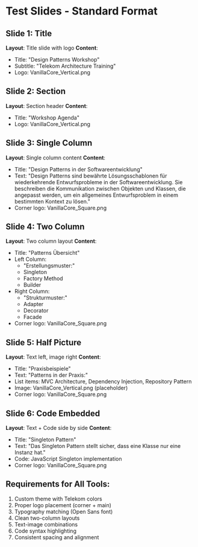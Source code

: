 # Test Slides - Standard Format

## Slide 1: Title
**Layout**: Title slide with logo
**Content**: 
- Title: "Design Patterns Workshop"
- Subtitle: "Telekom Architecture Training"  
- Logo: VanillaCore_Vertical.png

## Slide 2: Section
**Layout**: Section header
**Content**:
- Title: "Workshop Agenda"
- Logo: VanillaCore_Vertical.png

## Slide 3: Single Column
**Layout**: Single column content
**Content**:
- Title: "Design Patterns in der Softwareentwicklung"
- Text: "Design Patterns sind bewährte Lösungsschablonen für wiederkehrende Entwurfsprobleme in der Softwareentwicklung. Sie beschreiben die Kommunikation zwischen Objekten und Klassen, die angepasst werden, um ein allgemeines Entwurfsproblem in einem bestimmten Kontext zu lösen."
- Corner logo: VanillaCore_Square.png

## Slide 4: Two Column
**Layout**: Two column layout
**Content**:
- Title: "Patterns Übersicht"
- Left Column: 
  - "Erstellungsmuster:"
  - Singleton
  - Factory Method
  - Builder
- Right Column:
  - "Strukturmuster:"  
  - Adapter
  - Decorator
  - Facade
- Corner logo: VanillaCore_Square.png

## Slide 5: Half Picture
**Layout**: Text left, image right
**Content**:
- Title: "Praxisbeispiele"
- Text: "Patterns in der Praxis:"
- List items: MVC Architecture, Dependency Injection, Repository Pattern
- Image: VanillaCore_Vertical.png (placeholder)
- Corner logo: VanillaCore_Square.png

## Slide 6: Code Embedded  
**Layout**: Text + Code side by side
**Content**:
- Title: "Singleton Pattern"
- Text: "Das Singleton Pattern stellt sicher, dass eine Klasse nur eine Instanz hat."
- Code: JavaScript Singleton implementation
- Corner logo: VanillaCore_Square.png

## Requirements for All Tools:
1. Custom theme with Telekom colors
2. Proper logo placement (corner + main)
3. Typography matching (Open Sans font)
4. Clean two-column layouts
5. Text-image combinations
6. Code syntax highlighting
7. Consistent spacing and alignment
